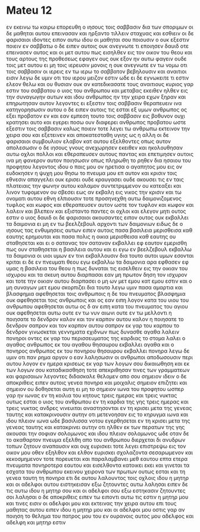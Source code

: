 # Mateu 12
εν εκεινω τω καιρω επορευθη ο ιησους τοις σαββασιν δια των σποριμων οι δε μαθηται αυτου επεινασαν και ηρξαντο τιλλειν σταχυας και εσθιειν
οι δε φαρισαιοι ιδοντες ειπον αυτω ιδου οι μαθηται σου ποιουσιν ο ουκ εξεστιν ποιειν εν σαββατω
ο δε ειπεν αυτοις ουκ ανεγνωτε τι εποιησεν δαυιδ οτε επεινασεν αυτος και οι μετ αυτου
πως εισηλθεν εις τον οικον του θεου και τους αρτους της προθεσεως εφαγεν ους ουκ εξον ην αυτω φαγειν ουδε τοις μετ αυτου ει μη τοις ιερευσιν μονοις
η ουκ ανεγνωτε εν τω νομω οτι τοις σαββασιν οι ιερεις εν τω ιερω το σαββατον βεβηλουσιν και αναιτιοι εισιν
λεγω δε υμιν οτι του ιερου μειζον εστιν ωδε
ει δε εγνωκειτε τι εστιν ελεον θελω και ου θυσιαν ουκ αν κατεδικασατε τους αναιτιους
κυριος γαρ εστιν του σαββατου ο υιος του ανθρωπου
και μεταβας εκειθεν ηλθεν εις την συναγωγην αυτων
και ιδου ανθρωπος ην την χειρα εχων ξηραν και επηρωτησαν αυτον λεγοντες ει εξεστιν τοις σαββασιν θεραπευειν ινα κατηγορησωσιν αυτου
ο δε ειπεν αυτοις τις εσται εξ υμων ανθρωπος ος εξει προβατον εν και εαν εμπεση τουτο τοις σαββασιν εις βοθυνον ουχι κρατησει αυτο και εγερει
ποσω ουν διαφερει ανθρωπος προβατου ωστε εξεστιν τοις σαββασιν καλως ποιειν
τοτε λεγει τω ανθρωπω εκτεινον την χειρα σου και εξετεινεν και αποκατεσταθη υγιης ως η αλλη
οι δε φαρισαιοι συμβουλιον ελαβον κατ αυτου εξελθοντες οπως αυτον απολεσωσιν
ο δε ιησους γνους ανεχωρησεν εκειθεν και ηκολουθησαν αυτω οχλοι πολλοι και εθεραπευσεν αυτους παντας
και επετιμησεν αυτοις ινα μη φανερον αυτον ποιησωσιν
οπως πληρωθη το ρηθεν δια ησαιου του προφητου λεγοντος
ιδου ο παις μου ον ηρετισα ο αγαπητος μου εις ον ευδοκησεν η ψυχη μου θησω το πνευμα μου επ αυτον και κρισιν τοις εθνεσιν απαγγελει
ουκ ερισει ουδε κραυγασει ουδε ακουσει τις εν ταις πλατειαις την φωνην αυτου
καλαμον συντετριμμενον ου κατεαξει και λινον τυφομενον ου σβεσει εως αν εκβαλη εις νικος την κρισιν
και τω ονοματι αυτου εθνη ελπιουσιν
τοτε προσηνεχθη αυτω δαιμονιζομενος τυφλος και κωφος και εθεραπευσεν αυτον ωστε τον τυφλον και κωφον και λαλειν και βλεπειν
και εξισταντο παντες οι οχλοι και ελεγον μητι ουτος εστιν ο υιος δαυιδ
οι δε φαρισαιοι ακουσαντες ειπον ουτος ουκ εκβαλλει τα δαιμονια ει μη εν τω βεελζεβουλ αρχοντι των δαιμονιων
ειδως δε ο ιησους τας ενθυμησεις αυτων ειπεν αυτοις πασα βασιλεια μερισθεισα καθ εαυτης ερημουται και πασα πολις η οικια μερισθεισα καθ εαυτης ου σταθησεται 
και ει ο σατανας τον σαταναν εκβαλλει εφ εαυτον εμερισθη πως ουν σταθησεται η βασιλεια αυτου
και ει εγω εν βεελζεβουλ εκβαλλω τα δαιμονια οι υιοι υμων εν τινι εκβαλλουσιν δια τουτο αυτοι υμων εσονται κριται
ει δε εν πνευματι θεου εγω εκβαλλω τα δαιμονια αρα εφθασεν εφ υμας η βασιλεια του θεου
η πως δυναται τις εισελθειν εις την οικιαν του ισχυρου και τα σκευη αυτου διαρπασαι εαν μη πρωτον δηση τον ισχυρον και τοτε την οικιαν αυτου διαρπασει
ο μη ων μετ εμου κατ εμου εστιν και ο μη συναγων μετ εμου σκορπιζει
δια τουτο λεγω υμιν πασα αμαρτια και βλασφημια αφεθησεται τοις ανθρωποις η δε του πνευματος βλασφημια ουκ αφεθησεται τοις ανθρωποις
και ος εαν ειπη λογον κατα του υιου του ανθρωπου αφεθησεται αυτω ος δ αν ειπη κατα του πνευματος του αγιου ουκ αφεθησεται αυτω ουτε εν τω νυν αιωνι ουτε εν τω μελλοντι
η ποιησατε το δενδρον καλον και τον καρπον αυτου καλον η ποιησατε το δενδρον σαπρον και τον καρπον αυτου σαπρον εκ γαρ του καρπου το δενδρον γινωσκεται 
γεννηματα εχιδνων πως δυνασθε αγαθα λαλειν πονηροι οντες εκ γαρ του περισσευματος της καρδιας το στομα λαλει
ο αγαθος ανθρωπος εκ του αγαθου θησαυρου εκβαλλει αγαθα και ο πονηρος ανθρωπος εκ του πονηρου θησαυρου εκβαλλει πονηρα
λεγω δε υμιν οτι παν ρημα αργον ο εαν λαλησωσιν οι ανθρωποι αποδωσουσιν περι αυτου λογον εν ημερα κρισεως
εκ γαρ των λογων σου δικαιωθηση και εκ των λογων σου καταδικασθηση
τοτε απεκριθησαν τινες των γραμματεων και φαρισαιων λεγοντες διδασκαλε θελομεν απο σου σημειον ιδειν
ο δε αποκριθεις ειπεν αυτοις γενεα πονηρα και μοιχαλις σημειον επιζητει και σημειον ου δοθησεται αυτη ει μη το σημειον ιωνα του προφητου
ωσπερ γαρ ην ιωνας εν τη κοιλια του κητους τρεις ημερας και τρεις νυκτας ουτως εσται ο υιος του ανθρωπου εν τη καρδια της γης τρεις ημερας και τρεις νυκτας 
ανδρες νινευιται αναστησονται εν τη κρισει μετα της γενεας ταυτης και κατακρινουσιν αυτην οτι μετενοησαν εις το κηρυγμα ιωνα και ιδου πλειον ιωνα ωδε 
βασιλισσα νοτου εγερθησεται εν τη κρισει μετα της γενεας ταυτης και κατακρινει αυτην οτι ηλθεν εκ των περατων της γης ακουσαι την σοφιαν σολομωνος και ιδου πλειον σολομωνος ωδε
οταν δε το ακαθαρτον πνευμα εξελθη απο του ανθρωπου διερχεται δι ανυδρων τοπων ζητουν αναπαυσιν και ουχ ευρισκει
τοτε λεγει επιστρεψω εις τον οικον μου οθεν εξηλθον και ελθον ευρισκει σχολαζοντα σεσαρωμενον και κεκοσμημενον
τοτε πορευεται και παραλαμβανει μεθ εαυτου επτα ετερα πνευματα πονηροτερα εαυτου και εισελθοντα κατοικει εκει και γινεται τα εσχατα του ανθρωπου εκεινου χειρονα των πρωτων ουτως εσται και τη γενεα ταυτη τη πονηρα
ετι δε αυτου λαλουντος τοις οχλοις ιδου η μητηρ και οι αδελφοι αυτου ειστηκεισαν εξω ζητουντες αυτω λαλησαι
ειπεν δε τις αυτω ιδου η μητηρ σου και οι αδελφοι σου εξω εστηκασιν ζητουντες σοι λαλησαι
ο δε αποκριθεις ειπεν τω ειποντι αυτω τις εστιν η μητηρ μου και τινες εισιν οι αδελφοι μου
και εκτεινας την χειρα αυτου επι τους μαθητας αυτου ειπεν ιδου η μητηρ μου και οι αδελφοι μου
οστις γαρ αν ποιηση το θελημα του πατρος μου του εν ουρανοις αυτος μου αδελφος και αδελφη και μητηρ εστιν
